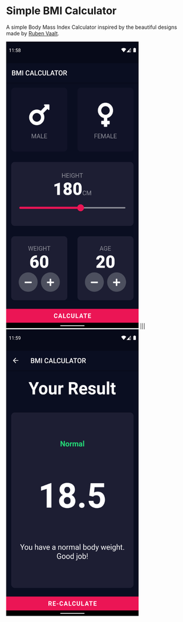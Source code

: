 # Simple BMI Calculator
A simple Body Mass Index Calculator inspired by the beautiful designs made by [Ruben Vaalt](https://dribbble.com/shots/4585382-Simple-BMI-Calculator).
<p float=left>
<img src="https://github.com/Jade9ja/SimpleBMI/blob/main/ScreenShots/Screenshot_1614882540.png" width="360" height="780">
|||
<img src="https://github.com/Jade9ja/SimpleBMI/blob/main/ScreenShots/Screenshot_1614882545.png" width="360" height="780">
</p>
